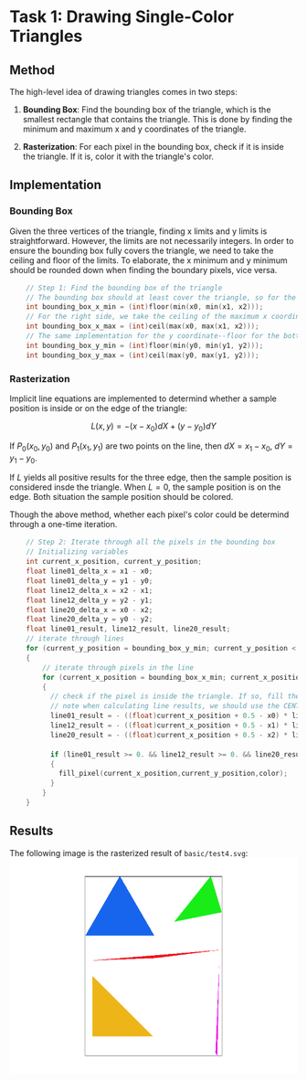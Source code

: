 # Task 1: Drawing Single-Color Triangles
## Method
The high-level idea of drawing triangles comes in two steps:

1. **Bounding Box**: Find the bounding box of the triangle, which is the smallest rectangle that contains the triangle. This is done by finding the minimum and maximum x and y coordinates of the triangle.

2. **Rasterization**: For each pixel in the bounding box, check if it is inside the triangle. If it is, color it with the triangle's color.

## Implementation

### Bounding Box

Given the three vertices of the triangle, finding x limits and y limits is straightforward. However, the limits are not necessarily integers. In order to ensure the bounding box fully covers the triangle, we need to take the ceiling and floor of the limits. To elaborate, the x minimum and y minimum should be rounded down when finding the boundary pixels, vice versa.

```cpp
    // Step 1: Find the bounding box of the triangle
    // The bounding box should at least cover the triangle, so for the left side, we take the floor of the minimum x coordinate of the triangle
    int bounding_box_x_min = (int)floor(min(x0, min(x1, x2)));
    // For the right side, we take the ceiling of the maximum x coordinate of the triangle
    int bounding_box_x_max = (int)ceil(max(x0, max(x1, x2)));
    // The same implementation for the y coordinate--floor for the bottom and ceiling for the top
    int bounding_box_y_min = (int)floor(min(y0, min(y1, y2)));
    int bounding_box_y_max = (int)ceil(max(y0, max(y1, y2)));
```

### Rasterization

Implicit line equations are implemented to determind whether a sample position is inside or on the edge of the triangle:

$$
L(x,y) = -(x - x_0)dX + (y - y_0)dY
$$

If $P_0(x_0,y_0)$ and $P_1(x_1,y_1)$ are two points on the line, then $dX = x_1 - x_0$, $dY = y_1 - y_0$.

If $L$ yields all positive results for the three edge, then the sample position is considered insde the triangle. When $L = 0$, the sample position is on the edge. Both situation the sample position should be colored.

Though the above method, whether each pixel's color could be determind through a one-time iteration.

```cpp
    // Step 2: Iterate through all the pixels in the bounding box
    // Initializing variables
    int current_x_position, current_y_position;
    float line01_delta_x = x1 - x0;
    float line01_delta_y = y1 - y0;
    float line12_delta_x = x2 - x1;
    float line12_delta_y = y2 - y1;
    float line20_delta_x = x0 - x2;
    float line20_delta_y = y0 - y2;
    float line01_result, line12_result, line20_result;
    // iterate through lines
    for (current_y_position = bounding_box_y_min; current_y_position < bounding_box_y_max; current_y_position++)
    {
        // iterate through pixels in the line
        for (current_x_position = bounding_box_x_min; current_x_position < bounding_box_x_max; current_x_position++)
        {
          // check if the pixel is inside the triangle. If so, fill the corresponding buffer
          // note when calculating line results, we should use the CENTER of the pixel as position
          line01_result = - ((float)current_x_position + 0.5 - x0) * line01_delta_y + ((float)current_y_position + 0.5 - y0) * line01_delta_x;
          line12_result = - ((float)current_x_position + 0.5 - x1) * line12_delta_y + ((float)current_y_position + 0.5 - y1) * line12_delta_x;
          line20_result = - ((float)current_x_position + 0.5 - x2) * line20_delta_y + ((float)current_y_position + 0.5 - y2) * line20_delta_x;

          if (line01_result >= 0. && line12_result >= 0. && line20_result >= 0.)
          {
            fill_pixel(current_x_position,current_y_position,color);
          }
        }
    }
```

## Results
The following image is the rasterized result of `basic/test4.svg`:
![Result of test4.svg](../images/hw1/hw1task1.png)

